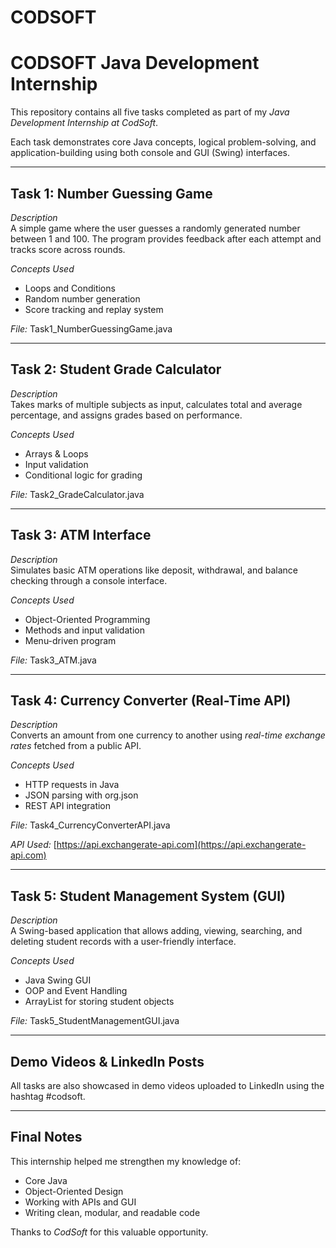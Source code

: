 # CODSOFT
# CODSOFT Java Development Internship

This repository contains all five tasks completed as part of my *Java Development Internship at CodSoft*.

Each task demonstrates core Java concepts, logical problem-solving, and application-building using both console and GUI (Swing) interfaces.

---

##  Task 1: Number Guessing Game

*Description*  
A simple game where the user guesses a randomly generated number between 1 and 100. The program provides feedback after each attempt and tracks score across rounds.

 *Concepts Used*
- Loops and Conditions
- Random number generation
- Score tracking and replay system

*File:* Task1_NumberGuessingGame.java

---

##  Task 2: Student Grade Calculator

 *Description*  
Takes marks of multiple subjects as input, calculates total and average percentage, and assigns grades based on performance.

 *Concepts Used*
- Arrays & Loops
- Input validation
- Conditional logic for grading

*File:* Task2_GradeCalculator.java

---

##  Task 3: ATM Interface

 *Description*  
Simulates basic ATM operations like deposit, withdrawal, and balance checking through a console interface.

 *Concepts Used*
- Object-Oriented Programming
- Methods and input validation
- Menu-driven program

 *File:* Task3_ATM.java

---

##  Task 4: Currency Converter (Real-Time API)

 *Description*  
Converts an amount from one currency to another using *real-time exchange rates* fetched from a public API.

 *Concepts Used*
- HTTP requests in Java
- JSON parsing with org.json
- REST API integration

 *File:* Task4_CurrencyConverterAPI.java

 *API Used:* [https://api.exchangerate-api.com](https://api.exchangerate-api.com)

---

##  Task 5: Student Management System (GUI)

 *Description*  
A Swing-based application that allows adding, viewing, searching, and deleting student records with a user-friendly interface.

 *Concepts Used*
- Java Swing GUI
- OOP and Event Handling
- ArrayList for storing student objects

*File:* Task5_StudentManagementGUI.java

---

##  Demo Videos & LinkedIn Posts

All tasks are also showcased in demo videos uploaded to LinkedIn using the hashtag #codsoft.

---

##  Final Notes

This internship helped me strengthen my knowledge of:
- Core Java
- Object-Oriented Design
- Working with APIs and GUI
- Writing clean, modular, and readable code

Thanks to *CodSoft* for this valuable opportunity.
